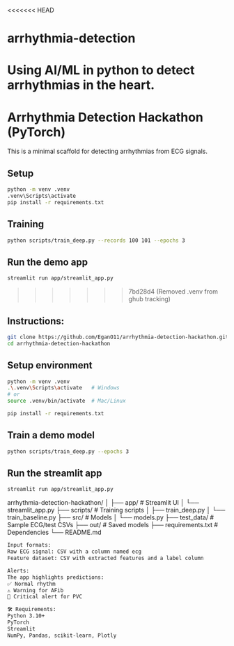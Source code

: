<<<<<<< HEAD
# arrhythmia-detection
Using AI/ML in python to detect arrhythmias in the heart.
=======
# Arrhythmia Detection Hackathon (PyTorch)

This is a minimal scaffold for detecting arrhythmias from ECG signals.

## Setup
```bash
python -m venv .venv
.venv\Scripts\activate
pip install -r requirements.txt
```

## Training
```bash
python scripts/train_deep.py --records 100 101 --epochs 3
```

## Run the demo app
```bash
streamlit run app/streamlit_app.py
```
>>>>>>> 7bd28d4 (Removed .venv from ghub tracking)

## Instructions:
```bash
git clone https://github.com/EganO11/arrhythmia-detection-hackathon.git
cd arrhythmia-detection-hackathon
```
## Setup environment
```bash
python -m venv .venv
.\.venv\Scripts\activate   # Windows
# or
source .venv/bin/activate  # Mac/Linux

pip install -r requirements.txt
```

## Train a demo model
```bash
python scripts/train_deep.py --epochs 3
```

## Run the streamlit app
```bash
streamlit run app/streamlit_app.py
```
arrhythmia-detection-hackathon/
│
├── app/                 # Streamlit UI
│   └── streamlit_app.py
├── scripts/             # Training scripts
│   ├── train_deep.py
│   └── train_baseline.py
├── src/                 # Models
│   └── models.py
├── test_data/           # Sample ECG/test CSVs
├── out/                 # Saved models
├── requirements.txt     # Dependencies
└── README.md

```bash
Input formats:
Raw ECG signal: CSV with a column named ecg
Feature dataset: CSV with extracted features and a label column

Alerts:
The app highlights predictions:
✅ Normal rhythm
⚠️ Warning for AFib
🚨 Critical alert for PVC

🛠 Requirements:
Python 3.10+
PyTorch
Streamlit
NumPy, Pandas, scikit-learn, Plotly
```
